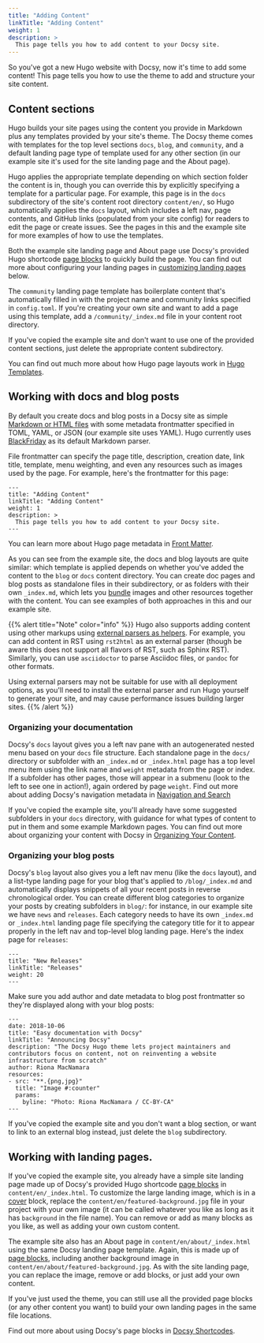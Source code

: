 ```yaml
---
title: "Adding Content"
linkTitle: "Adding Content"
weight: 1
description: >
  This page tells you how to add content to your Docsy site.
---
```


So you've got a new Hugo website with Docsy, now it's time to add some content! This page tells you how to use the theme to add and structure your site content.

## Content sections

Hugo builds your site pages using the content you provide in Markdown plus any templates provided by your site's theme. The Docsy theme comes with templates for the top level sections `docs`, `blog`, and `community`, and a default landing page type of template used for any other section (in our example site it's used for the site landing page and the About page). 

Hugo applies the appropriate template depending on which section folder the content is in, though you can override this by explicitly specifying a template for a particular page. For example, this page is in the `docs` subdirectory of the site's content root directory `content/en/`, so Hugo automatically applies the `docs` layout, which includes a left nav, page contents, and GitHub links (populated from your site config) for readers to edit the page or create issues. See the pages in this and the example site for more examples of how to use the templates.

Both the example site landing page and About page use Docsy's provided Hugo shortcode [page blocks](#shortcode-blocks) to quickly build the page. You can find out more about configuring your landing pages in [customizing landing pages](#customizing_landing_pages) below.

The `community` landing page template has boilerplate content that's automatically filled in with the project name and community links specified in `config.toml`. If you're creating your own site and want to add a page using this template, add a `/community/_index.md` file in your content root directory.

If you've copied the example site and don't want to use one of the provided content sections, just delete the appropriate content subdirectory.

You can find out much more about how Hugo page layouts work in [Hugo Templates](https://gohugo.io/templates/).

## Working with docs and blog posts

By default you create docs and blog posts in a Docsy site as simple [Markdown or HTML files](https://gohugo.io/content-management/formats/) with some metadata frontmatter specified in TOML, YAML, or JSON (our example site uses YAML). Hugo currently uses [BlackFriday](https://github.com/russross/blackfriday) as its default Markdown parser. 

File frontmatter can specify the page title, description, creation date, link title, template, menu weighting, and even any resources such as images used by the page. For example, here's the frontmatter for this page:

```
---
title: "Adding Content"
linkTitle: "Adding Content"
weight: 1
description: >
  This page tells you how to add content to your Docsy site.
---
```

You can learn more about Hugo page metadata in [Front Matter](https://gohugo.io/content-management/front-matter/).

As you can see from the example site, the docs and blog layouts are quite similar: which template is applied depends on whether you've added the content to the `blog` or `docs` content directory. You can create doc pages and blog posts as standalone files in their subdirectory, or as folders with their own `_index.md`, which lets you [bundle](https://gohugo.io/content-management/page-bundles/) images and other resources together with the content. You can see examples of both approaches in this and our example site.

{{% alert title="Note" color="info" %}}
Hugo also supports adding content using other markups using [external parsers as helpers](https://gohugo.io/content-management/formats/#additional-formats-through-external-helpers). For example, you can add content in RST using `rst2html` as an external parser (though be aware this does not support all flavors of RST, such as Sphinx RST). Similarly, you can use `asciidoctor` to parse Asciidoc files, or `pandoc` for other formats.

Using external parsers may not be suitable for use with all deployment options, as you'll need to install the external parser and run Hugo yourself to generate your site, and may cause performance issues building larger sites.
{{% /alert %}}

### Organizing your documentation

Docsy's `docs` layout gives you a left nav pane with an autogenerated nested menu based on your `docs` file structure. Each standalone page in the `docs/` directory or subfolder with an `_index.md` or `_index.html`  page has a top level menu item using the link name and `weight` metadata from the page or index. If a subfolder has other pages, those will appear in a submenu (look to the left to see one in action!), again ordered by page `weight`. Find out more about adding Docsy's navigation metadata in [Navigation and Search](/docs/navigation/)

If you've copied the example site, you'll already have some suggested subfolders in your `docs` directory, with guidance for what types of content to put in them and some example Markdown pages. You can find out more about organizing your content with Docsy in [Organizing Your Content](/docs/organizing/).

### Organizing your blog posts

Docsy's `blog` layout also gives you a left nav menu (like the `docs` layout), and a list-type landing page for your blog that's applied to `/blog/_index.md` and automatically displays snippets of all your recent posts in reverse chronological order. You can create different blog categories to organize your posts by creating subfolders in `blog/`: for instance, in our example site we have `news` and `releases`. Each category needs to have its own `_index.md` or `_index.html` landing page file specifying the category title for it to appear properly in the left nav and top-level blog landing page. Here's the index page for `releases`:

```
---
title: "New Releases"
linkTitle: "Releases"
weight: 20
---
```

Make sure you add author and date metadata to blog post frontmatter so they're displayed along with your blog posts:

```
---
date: 2018-10-06
title: "Easy documentation with Docsy"
linkTitle: "Announcing Docsy"
description: "The Docsy Hugo theme lets project maintainers and contributors focus on content, not on reinventing a website infrastructure from scratch"
author: Riona MacNamara
resources:
- src: "**.{png,jpg}"
  title: "Image #:counter"
  params:
    byline: "Photo: Riona MacNamara / CC-BY-CA"
---
```

If you've copied the example site and you don't want a blog section, or want to link to an external blog instead, just delete the `blog` subdirectory.


## Working with landing pages.

If you've copied the example site, you already have a simple site landing page made up of Docsy's provided Hugo shortcode [page blocks](#shortcode-blocks) in `content/en/_index.html`. To customize the large landing image, which is in a [cover](#blocks-cover) block, replace the `content/en/featured-background.jpg` file in your project with your own image (it can be called whatever you like as long as it has `background` in the file name). You can remove or add as many blocks as you like, as well as adding your own custom content. 

The example site also has an About page in `content/en/about/_index.html` using the same Docsy landing page template. Again, this is made up of [page blocks](#shortcode-blocks), including another background image in `content/en/about/featured-background.jpg`. As with the site landing page, you can replace the image, remove or add blocks, or just add your own content.

If you've just used the theme, you can still use all the provided page blocks (or any other content you want) to build your own landing pages in the same file locations.

Find out more about using Docsy's page blocks in [Docsy Shortcodes](/docs/adding-content/shortcodes).


